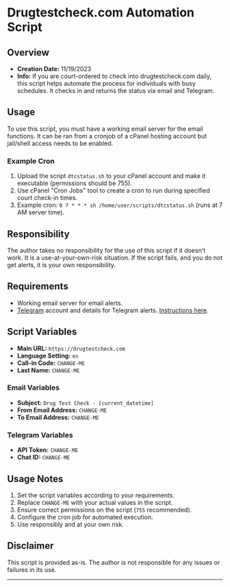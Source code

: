 # Drugtestcheck.com Automation Script

## Overview

- **Creation Date:** 11/19/2023
- **Info:** If you are court-ordered to check into drugtestcheck.com daily, this script helps automate the process for individuals with busy schedules. It checks in and returns the status via email and Telegram.

## Usage

To use this script, you must have a working email server for the email functions. It can be ran from a cronjob of a cPanel hosting account but jail/shell access needs to be enabled.

### Example Cron

1. Upload the script `dtcstatus.sh` to your cPanel account and make it executable (permissions should be 755).
2. Use cPanel "Cron Jobs" tool to create a cron to run during specified court check-in times.
3. Example cron: `0 7 * * * sh /home/user/scripts/dtcstatus.sh` (runs at 7 AM server time).

## Responsibility

The author takes no responsibility for the use of this script if it doesn't work. It is a use-at-your-own-risk situation. If the script fails, and you do not get alerts, it is your own responsibility.

## Requirements

- Working email server for email alerts.
- [Telegram](https://telegram.org/) account and details for Telegram alerts. [Instructions here](https://github.com/mhos/drugtestcheck.com-script/blob/main/TELEGRAM-INFO.md).

## Script Variables

- **Main URL:** `https://drugtestcheck.com`
- **Language Setting:** `en`
- **Call-in Code:** `CHANGE-ME`
- **Last Name:** `CHANGE-ME`

### Email Variables

- **Subject:** `Drug Test Check - [current_datetime]`
- **From Email Address:** `CHANGE-ME`
- **To Email Address:** `CHANGE-ME`

### Telegram Variables

- **API Token:** `CHANGE-ME`
- **Chat ID:** `CHANGE-ME`

## Usage Notes

1. Set the script variables according to your requirements.
2. Replace `CHANGE-ME` with your actual values in the script.
3. Ensure correct permissions on the script (`755` recommended).
4. Configure the cron job for automated execution.
5. Use responsibly and at your own risk.

## Disclaimer

This script is provided as-is. The author is not responsible for any issues or failures in its use.

---
